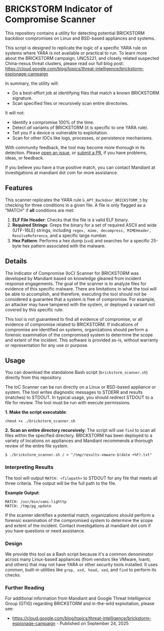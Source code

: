 # BRICKSTORM Indicator of Compromise Scanner

This repository contains a utility for detecting potential BRICKSTORM backdoor
compromises on Linux and BSD-based appliances and systems.

This script is designed to replicate the logic of a specific YARA rule on
systems where YARA is not available or practical to run. To learn more about the
BRICKSTORM campaign, UNC5221, and closely related suspected China-nexus threat clusters, please read our full blog
post:
https://cloud.google.com/blog/topics/threat-intelligence/brickstorm-espionage-campaign

In summary, the utility will:

- Do a best-effort job at identifying files that match a known BRICKSTORM signature.
- Scan specified files or recursively scan entire directories.

It will not:

- Identify a compromise 100% of the time.
- Detect _all_ variants of BRICKSTORM (it is specific to one YARA rule).
- Tell you if a device is vulnerable to exploitation.
- Scan for other IOCs like logs, processes, or persistence mechanisms.

With community feedback, the tool may become more thorough in its detection.
Please [open an issue](https://github.com/mandiant/brickstorm-scanner/issues), or [submit a PR](https://github.com/mandiant/brickstorm-scanner/pulls), if you
have problems, ideas, or feedback.

If you believe you have a true positive match, you can contact Mandiant at investigations at mandiant dot com for more assistance. 

## Features

This scanner replicates the YARA rule `G_APT_Backdoor_BRICKSTORM_3`
by checking for three conditions in a given file. A file is only flagged as a
"MATCH" if **all** conditions are met:

1. **ELF File Header**: Checks that the file is a valid ELF binary.
1. **Required Strings**: Greps the binary for a set of required ASCII and wide
  (UTF-16LE) strings, including `regex, mime, decompress, MIMEHeader, ResolveReference`, and a specific large number.
1. **Hex Pattern**: Performs a hex dump (`xxd`) and searches for a specific 25-byte hex pattern associated with the malware.

## Details

The Indicator of Compromise (IoC) Scanner for BRICKSTORM was developed by
Mandiant based on knowledge gleaned from incident response engagements. The goal
of the scanner is to analyze files for evidence of this specific malware. There
are limitations in what the tool will be able to accomplish, and therefore,
executing the tool should not be considered a guarantee that a system is free of
compromise. For example, an attacker may have tampered with the system, or
deployed a variant not covered by this specific rule.

This tool is not guaranteed to find all evidence of compromise, or all evidence
of compromise related to BRICKSTORM. If indications of compromise are identified
on systems, organizations should perform a forensic examination of the
compromised system to determine the scope and extent of the incident. This
software is provided as-is, without warranty or representation for any use or
purpose.

## Usage

You can download the standalone Bash script (`brickstorm_scanner.sh`) directly
from this repository.

The IoC Scanner can be run directly on a Linux or BSD-based appliance or system. The
tool writes diagnostic messages to STDERR and results (matches) to STDOUT. In
typical usage, you should redirect STDOUT to a file for review. The tool must be
run with execute permissions.

**1. Make the script executable**:
```
chmod +x ./brickstorm_scanner.sh
```

**2. Scan an entire directory recursively**: The script will use `find` to scan
all files within the specified directory. BRICKSTORM has been deployed to a variety of locations on appliances and Mandiant recommends a thorough review of the entire file system.

```
$ ./brickstorm_scanner.sh / > "/tmp/results-vmware-$(date +%F).txt"
```

### Interpreting Results

The tool will output `MATCH: <filepath>` to STDOUT for any file that meets all
three criteria. The output will be the full path to the file.

**Example Output**:

```
MATCH: /usr/bin/vami-lighttp
MATCH: /tmp/pg_update
```

If the scanner identifies a potential match, organizations should
perform a forensic examination of the compromised system to determine the scope
and extent of the incident. Contact investigations at mandiant dot com if you have questions or need assistance.

### Design

We provide this tool as a Bash script because it's a common denominator across
many Linux-based appliances (from vendors like VMware, Ivanti, and others) that
may not have YARA or other security tools installed. It uses common, built-in
utilities like `grep, xxd, head, sed`, and `find` to perform its checks.

### Further Reading

For additional information from Mandiant and Google Threat Intelligence Group (GTIG) regarding BRICKSTORM and in-the-wild
exploitation, please see:

- https://cloud.google.com/blog/topics/threat-intelligence/brickstorm-espionage-campaign - Published on September 24, 2025

